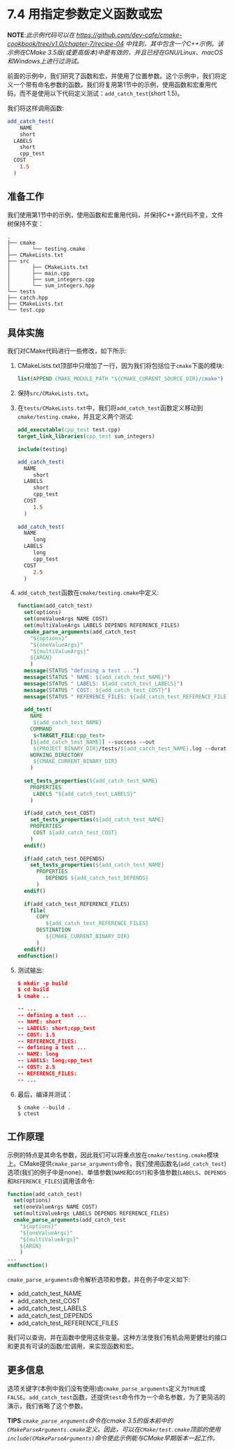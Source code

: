 # 7.4 用指定参数定义函数或宏

**NOTE**:*此示例代码可以在 https://github.com/dev-cafe/cmake-cookbook/tree/v1.0/chapter-7/recipe-04 中找到，其中包含一个C++示例。该示例在CMake 3.5版(或更高版本)中是有效的，并且已经在GNU/Linux、macOS和Windows上进行过测试。*

前面的示例中，我们研究了函数和宏，并使用了位置参数。这个示例中，我们将定义一个带有命名参数的函数。我们将复用第1节中的示例，使用函数和宏重用代码，而不是使用以下代码定义测试：`add_catch_test`(short 1.5)。

我们将这样调用函数:

```cmake
add_catch_test(
	NAME
  	short
  LABELS
  	short
  	cpp_test
  COST
  	1.5
  )
```

## 准备工作

我们使用第1节中的示例，使用函数和宏重用代码，并保持C++源代码不变，文件树保持不变：

```shell
.
├── cmake
│ 		└── testing.cmake
├── CMakeLists.txt
├── src
│ 		├── CMakeLists.txt
│ 		├── main.cpp
│ 		├── sum_integers.cpp
│ 		└── sum_integers.hpp
└── tests
├── catch.hpp
├── CMakeLists.txt
└── test.cpp
```

## 具体实施

我们对CMake代码进行一些修改，如下所示:

1. CMakeLists.txt顶部中只增加了一行，因为我们将包括位于`cmake`下面的模块:

   ```cmake
   list(APPEND CMAKE_MODULE_PATH "${CMAKE_CURRENT_SOURCE_DIR}/cmake")
   ```

2. 保持`src/CMakeLists.txt`。

3. 在`tests/CMakeLists.txt`中，我们将`add_catch_test`函数定义移动到`cmake/testing.cmake`，并且定义两个测试:

   ```cmake
   add_executable(cpp_test test.cpp)
   target_link_libraries(cpp_test sum_integers)
   	
   include(testing)
   
   add_catch_test(
     NAME
     	short
     LABELS
     	short
     	cpp_test
     COST
     	1.5
     )
     
   add_catch_test(
     NAME
     	long
     LABELS
     	long
     	cpp_test
     COST
     	2.5
     )
   ```

4. `add_catch_test`函数在`cmake/testing.cmake`中定义:

   ```cmake
   function(add_catch_test)
     set(options)
     set(oneValueArgs NAME COST)
     set(multiValueArgs LABELS DEPENDS REFERENCE_FILES)
     cmake_parse_arguments(add_catch_test
       "${options}"
       "${oneValueArgs}"
       "${multiValueArgs}"
       ${ARGN}
       )
     message(STATUS "defining a test ...")
     message(STATUS " NAME: ${add_catch_test_NAME}")
     message(STATUS " LABELS: ${add_catch_test_LABELS}")
     message(STATUS " COST: ${add_catch_test_COST}")
     message(STATUS " REFERENCE_FILES: ${add_catch_test_REFERENCE_FILES}")
     
     add_test(
       NAME
       	${add_catch_test_NAME}
       COMMAND
       	$<TARGET_FILE:cpp_test>
       [${add_catch_test_NAME}] --success --out
       	${PROJECT_BINARY_DIR}/tests/${add_catch_test_NAME}.log --durations yes
       WORKING_DIRECTORY
       	${CMAKE_CURRENT_BINARY_DIR}
       )
       
     set_tests_properties(${add_catch_test_NAME}
       PROPERTIES
       	LABELS "${add_catch_test_LABELS}"
       )
       
     if(add_catch_test_COST)
       set_tests_properties(${add_catch_test_NAME}
       PROPERTIES
       	COST ${add_catch_test_COST}
       )
     endif()
     
     if(add_catch_test_DEPENDS)
       set_tests_properties(${add_catch_test_NAME}
         PROPERTIES
         	DEPENDS ${add_catch_test_DEPENDS}
         )
     endif()
     
     if(add_catch_test_REFERENCE_FILES)
       file(
         COPY
         	${add_catch_test_REFERENCE_FILES}
         DESTINATION
         	${CMAKE_CURRENT_BINARY_DIR}
         )
     endif()
   endfunction()
   ```

5. 测试输出:

   ```cmake
   $ mkdir -p build
   $ cd build
   $ cmake ..
   
   -- ...
   -- defining a test ...
   -- NAME: short
   -- LABELS: short;cpp_test
   -- COST: 1.5
   -- REFERENCE_FILES:
   -- defining a test ...
   -- NAME: long
   -- LABELS: long;cpp_test
   -- COST: 2.5
   -- REFERENCE_FILES:
   -- ...
   ```

6. 最后，编译并测试：

   ```shell
   $ cmake --build .
   $ ctest
   ```

## 工作原理

示例的特点是其命名参数，因此我们可以将重点放在`cmake/testing.cmake`模块上。CMake提供`cmake_parse_arguments`命令，我们使用函数名(`add_catch_test`)选项(我们的例子中是none)、单值参数(`NAME`和`COST`)和多值参数(`LABELS`、`DEPENDS`和`REFERENCE_FILES`)调用该命令:

```cmake
function(add_catch_test)
  set(options)
  set(oneValueArgs NAME COST)
  set(multiValueArgs LABELS DEPENDS REFERENCE_FILES)
  cmake_parse_arguments(add_catch_test
    "${options}"
    "${oneValueArgs}"
    "${multiValueArgs}"
    ${ARGN}
    )
...
endfunction()
```

`cmake_parse_arguments`命令解析选项和参数，并在例子中定义如下:

* add_catch_test_NAME
* add_catch_test_COST
* add_catch_test_LABELS
* add_catch_test_DEPENDS
* add_catch_test_REFERENCE_FILES

我们可以查询，并在函数中使用这些变量。这种方法使我们有机会用更健壮的接口和更具有可读的函数/宏调用，来实现函数和宏。

## 更多信息

选项关键字(本例中我们没有使用)由`cmake_parse_arguments`定义为`TRUE`或`FALSE`。`add_catch_test`函数，还提供`test`命令作为一个命名参数，为了更简洁的演示，我们省略了这个参数。

**TIPS**:*`cmake_parse_arguments`命令在cmake 3.5的版本前中的`CMakeParseArguments.cmake`定义。因此，可以在`CMake/test.cmake`顶部的使用`include(CMakeParseArguments)`命令使此示例能与CMake早期版本一起工作。*